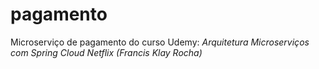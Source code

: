 # pagamento
Microserviço de pagamento do curso Udemy: _Arquitetura Microserviços com Spring Cloud Netflix (Francis Klay Rocha)_ 


